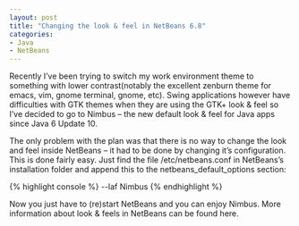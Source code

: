 ```yaml
---
layout: post
title: "Changing the look & feel in NetBeans 6.8"
categories:
- Java
- NetBeans
---
```


Recently I’ve been trying to switch my work environment theme to
something with lower contrast(notably the excellent zenburn theme for
emacs, vim, gnome terminal, gnome, etc). Swing
applications however have difficulties with GTK themes when they are
using the GTK+ look & feel so I’ve decided to go to Nimbus – the new
default look & feel for Java apps since Java 6 Update 10.

The only problem with the plan was that there is no way to change the
look and feel inside NetBeans – it had to be done by changing it’s
configuration. This is done fairly easy. Just find the file
/etc/netbeans.conf in NetBeans’s installation folder and append this to
the netbeans_default_options section:

{% highlight console %}
--laf Nimbus
{% endhighlight %}

Now you just have to (re)start NetBeans and you can enjoy Nimbus. More
information about look & feels in NetBeans can be found here.
